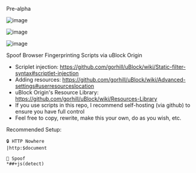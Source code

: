 Pre-alpha

![image](https://user-images.githubusercontent.com/6946045/87213182-f2791480-c2d7-11ea-95e8-ff272b5b809a.png)

![image](https://user-images.githubusercontent.com/6946045/87213150-ba71d180-c2d7-11ea-9af5-8580de0a4f91.png)

![image](https://user-images.githubusercontent.com/6946045/87213139-9f9f5d00-c2d7-11ea-9d54-20cfb3e9d2ac.png)

Spoof Browser Fingerprinting Scripts via uBlock Origin

- Scriplet injection: https://github.com/gorhill/uBlock/wiki/Static-filter-syntax#scriptlet-injection
- Adding resources: https://github.com/gorhill/uBlock/wiki/Advanced-settings#userresourceslocation
- uBlock Origin's Resource Library: https://github.com/gorhill/uBlock/wiki/Resources-Library
- If you use scripts in this repo, I recommend self-hosting (via github) to ensure you have full control
- Feel free to copy, rewrite, make this your own, do as you wish, etc.

Recommended Setup:
```
🔒 HTTP Nowhere
|http:$document

🧪 Spoof
*##+js(detect)
```
